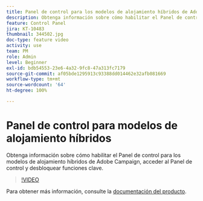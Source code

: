 ```yaml
---
title: Panel de control para los modelos de alojamiento híbridos de Adobe Campaign
description: Obtenga información sobre cómo habilitar el Panel de control para modelos de alojamiento híbridos, acceder al Panel de control y desbloquear funciones clave.
feature: Control Panel
jira: KT-10483
thumbnail: 344502.jpg
doc-type: feature video
activity: use
team: PM
role: Admin
level: Beginner
exl-id: bdb54553-23e6-4a32-9fc8-47a313fc7179
source-git-commit: af05bde1295913c93388dd014462e32afb081669
workflow-type: tm+mt
source-wordcount: '64'
ht-degree: 100%

---
```


# Panel de control para modelos de alojamiento híbridos

Obtenga información sobre cómo habilitar el Panel de control para los modelos de alojamiento híbridos de Adobe Campaign, acceder al Panel de control y desbloquear funciones clave.

>[!VIDEO](https://video.tv.adobe.com/v/344502?quality=12&learn=0n)

Para obtener más información, consulte la [documentación del producto](https://experienceleague.adobe.com/docs/control-panel/using/performance-monitoring/external-accounts.html?lang=es).
